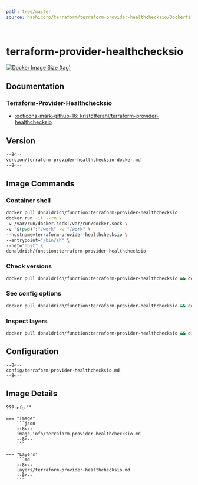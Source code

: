 ```yaml
---
path: tree/master
source: hashicorp/terraform/terraform-provider-healthchecksio/Dockerfile

---
```


# terraform-provider-healthchecksio

[![Docker Image Size (tag)](https://img.shields.io/docker/image-size/donaldrich/function/terraform-provider-healthchecksio?color=blue&label=donaldrich/function:terraform-provider-healthchecksio&logo=docker&style=flat-square)](https://hub.docker.com/r/donaldrich/function/terraform-provider-healthchecksio)

## Documentation

### Terraform-Provider-Healthchecksio

* [:octicons-mark-github-16: kristofferahl/terraform-provider-healthchecksio](https://github.com/kristofferahl/terraform-provider-healthchecksio)

## Version

```sh
--8<--
version/terraform-provider-healthchecksio-docker.md
--8<--
```

## Image Commands

### Container shell

```sh
docker pull donaldrich/function:terraform-provider-healthchecksio
docker run -it --rm \
-v /var/run/docker.sock:/var/run/docker.sock \
-v "$(pwd)":"/work" -w "/work" \
--hostname=terraform-provider-healthchecksio \
--entrypoint="/bin/sh" \
--net="host" \
donaldrich/function:terraform-provider-healthchecksio
```

### Check versions

```sh
docker pull donaldrich/function:terraform-provider-healthchecksio && docker run -it --rm -v "$(pwd):/data" donaldrich/function:terraform-provider-healthchecksio validate
```

### See config options

```sh
docker pull donaldrich/function:terraform-provider-healthchecksio && docker run -it --rm -v "$(pwd):/data" donaldrich/function:terraform-provider-healthchecksio help
```

### Inspect layers

```sh
docker pull donaldrich/function:terraform-provider-healthchecksio && dive donaldrich/function:terraform-provider-healthchecksio
```

## Configuration

```
--8<--
config/terraform-provider-healthchecksio.md
--8<--
```

## Image Details

??? info ""

    === "Image"
        ```json
        --8<--
        image-info/terraform-provider-healthchecksio.md
        --8<--
        ```

    === "Layers"
        ```md
        --8<--
        layers/terraform-provider-healthchecksio.md
        --8<--
        ```
